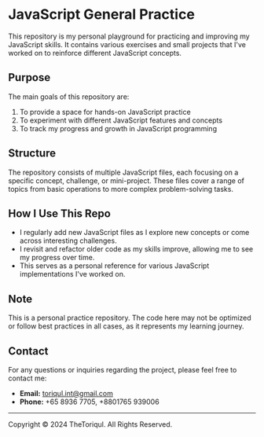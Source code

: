 # JavaScript General Practice

This repository is my personal playground for practicing and improving my JavaScript skills. It contains various exercises and small projects that I've worked on to reinforce different JavaScript concepts.

## Purpose

The main goals of this repository are:

1. To provide a space for hands-on JavaScript practice
2. To experiment with different JavaScript features and concepts
3. To track my progress and growth in JavaScript programming

## Structure

The repository consists of multiple JavaScript files, each focusing on a specific concept, challenge, or mini-project. These files cover a range of topics from basic operations to more complex problem-solving tasks.

## How I Use This Repo

- I regularly add new JavaScript files as I explore new concepts or come across interesting challenges.
- I revisit and refactor older code as my skills improve, allowing me to see my progress over time.
- This serves as a personal reference for various JavaScript implementations I've worked on.

## Note

This is a personal practice repository. The code here may not be optimized or follow best practices in all cases, as it represents my learning journey.

## Contact

For any questions or inquiries regarding the project, please feel free to contact me:
- **Email:** toriqul.int@gmail.com
- **Phone:** +65 8936 7705, +8801765 939006

---
Copyright © 2024 TheToriqul. All Rights Reserved.